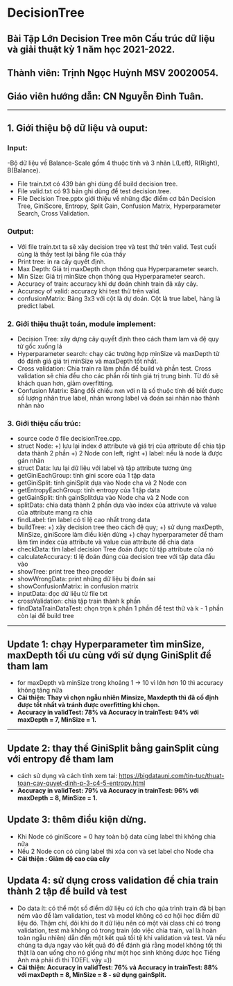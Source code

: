 # DecisionTree
## Bài Tập Lớn Decision Tree môn Cấu trúc dữ liệu và giải thuật kỳ 1 năm học 2021-2022.
## Thành viên: Trịnh Ngọc Huỳnh MSV 20020054.
## Giáo viên hướng dẫn: CN Nguyễn Đình Tuân.
***
## 1. Giới thiệu bộ dữ liệu và ouput:
### Input:
-Bộ dữ liệu về Balance-Scale gồm 4 thuộc tính và 3 nhãn L(Left), R(Right), B(Balance).
- File train.txt có 439 bản ghi dùng để build decision tree.
- File valid.txt có 93 bản ghi dùng để test decision.tree.
- File Decision Tree.pptx giới thiệu về những đặc điểm cơ bản Decision Tree, GiniScore, Entropy, Split Gain, Confusion Matrix, Hyperparameter Search, Cross Validation.
### Output:
- Với file train.txt ta sẽ xây decision tree và test thử trên valid. Test cuối cùng là thầy test lại bằng file của thầy
- Print tree: in ra cây quyết định.
- Max Depth: Giá trị maxDepth chọn thông qua Hyperparameter search.
- Min Size: Giá trị minSize chọn thông qua Hyperparameter search.
- Accuracy of train: accuracy khi dự đoán chính train đã xây cây.
- Accuracy of valid: accuracy khi test thử trên valid.
- confusionMatrix: Bảng 3x3 với cột là dự doán. Cột là true label, hàng là predict label. 
### 2. Giới thiệu thuật toán, module implement:
- Decision Tree: xây dựng cây quyết định theo cách tham lam và đệ quy từ gốc xuống lá
- Hyperparameter search: chạy các trường hợp minSize và maxDepth từ đó đánh giá giá trị minSize và maxDepth tốt nhất.
- Cross validation: Chia train ra làm phần để build và phần test. Cross validation sẽ chia đều cho các phần rồi tính giá trị trung bình. Từ đó sẽ khách quan hơn, giảm overfitting.
- Confusion Matrix: Bảng đối chiếu nxn với n là số thuộc tính để biết được số lượng nhãn true label, nhãn wrong label và đoán sai nhãn nào thành nhãn nào
### 3. Giới thiệu cấu trúc:
- source code ở file decisionTree.cpp.
- struct Node: 
      +) lưu lại index ở attribute và giá trị của attribute để chia tập data thành 2 phần
      +) 2 Node con left, right
      +) label: nếu là node lá được gán nhãn
- struct Data: lưu lại dữ liệu với label và tập attribute tương ứng
- getGiniEachGroup: tính gini score của 1 tập data
- getGiniSplit: tính giniSplit dựa vào Node cha và 2 Node con
- getEntropyEachGroup: tính entropy của 1 tập data
- getGainSplit: tính gainSplitdựa vào Node cha và 2 Node con
- splitData: chia data thành 2 phần dựa vào index của attrivute và value của attribute mang ra chia
- findLabel: tìm label có tỉ lệ cao nhất trong data
- buildTree: 
       +) xây decision tree theo cách đệ quy;
       +) sử dụng maxDepth, MinSize, giniScore làm điều kiện dừng
       +) chạy hyperparameter để tham làm tìm index của attribute và value của attribute để chia data
 - checkData: tìm label decision Tree đoán được từ tập attribute của nó
 - calculateAccuracy: tỉ lệ đoán đúng của decision tree với tập data đầu vào
 - showTree: print tree theo preoder 
 - showWrongData: print những dữ liệu bị đoán sai
 - showConfusionMatrix: in confusion matrix
 - inputData: đọc dữ liệu từ file txt 
 - crossValidation: chia tập train thành k phần 
 - findDataTrainDataTest: chọn trọn k phần 1 phần để test thử và k - 1 phần còn lại để build tree
 ***
 ## Update 1: chạy Hyperparameter tìm minSize, maxDepth tối ưu cùng với sử dụng GiniSplit để tham lam
 - for maxDepth và minSize trong khoảng 1 -> 10 vì lớn hơn 10 thì accuracy không tăng nữa
 - **Cải thiện: Thay vì chọn ngẫu nhiên Minsize, Maxdepth thì đã cố định được tốt nhất và tránh được overfitting khi chọn.**
 - **Accuracy in validTest: 78% và Accuracy in trainTest: 94% với maxDepth = 7, MinSize = 1.**
 ***
 ## Update 2: thay thể GiniSplit bằng gainSplit cùng với entropy để tham lam
 - cách sử dụng và cách tính xem tai: https://bigdatauni.com/tin-tuc/thuat-toan-cay-quyet-dinh-p-3-c4-5-entropy.html
 - **Accuracy in validTest: 79% và Accuracy in trainTest: 96% với maxDepth = 8, MinSize = 1.**
 ## Update 3: thêm điều kiện dừng.
 - Khi Node có giniScore = 0 hay toàn bộ data cùng label thì không chia nữa
 - Nếu 2 Node con có cùng label thì xóa con và set label cho Node cha
 - **Cải thiện : Giảm độ cao của cây**
 ## Updata 4: sử dụng cross validation để chia train thành 2 tập để build và test
 - Do data ít: có thể một số điểm dữ liệu có ích cho qúa trình train đã bị bạn ném vào để làm validation, test và model không có cơ hội học điểm dữ liệu đó. Thậm chí, đôi khi do ít dữ liệu nên có một vài class chỉ có trong validation, test mà không có trong train (do việc chia train, val là hoàn toàn ngẫu nhiên) dẫn đến một kết quả tồi tệ khi validation và test. Và nếu chúng ta dựa ngay vào kết quả đó để đánh giá rằng model không tốt thì thật là oan uổng cho nó giống như một học sinh không được học Tiếng Anh mà phải đi thi TOEFL vậy =))
 - **Cải thiện: Accuracy in validTest: 76% và Accuracy in trainTest: 88% với maxDepth = 8, MinSize = 8 - sử dụng gainSplit.**
